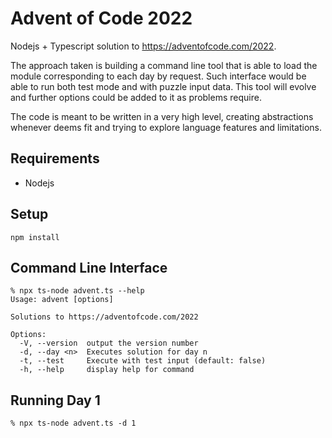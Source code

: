 # Advent of Code 2022

Nodejs + Typescript solution to https://adventofcode.com/2022.

The approach taken is building a command line tool that is able to load the
module corresponding to each day by request. Such interface would be able to
run both test mode and with puzzle input data. This tool will evolve and
further options could be added to it as problems require.

The code is meant to be written in a very high level, creating abstractions
whenever deems fit and trying to explore language features and limitations.

## Requirements

* Nodejs

## Setup

```
npm install
```

## Command Line Interface

```
% npx ts-node advent.ts --help
Usage: advent [options]

Solutions to https://adventofcode.com/2022

Options:
  -V, --version  output the version number
  -d, --day <n>  Executes solution for day n
  -t, --test     Execute with test input (default: false)
  -h, --help     display help for command
  ```

  ## Running Day 1

  ```
  % npx ts-node advent.ts -d 1
  ```
